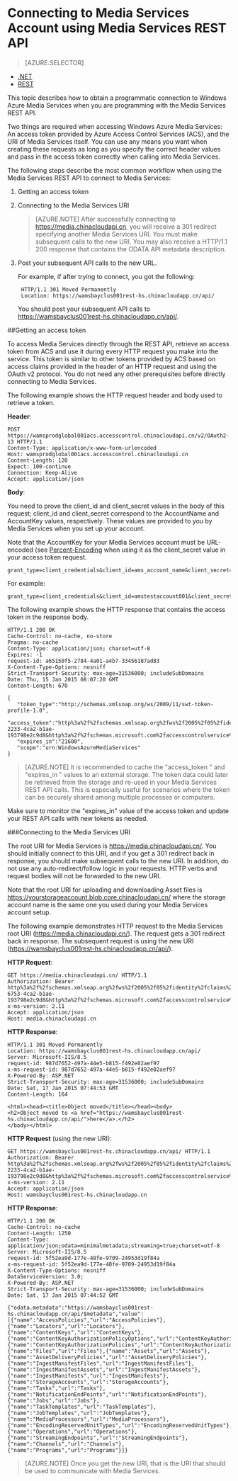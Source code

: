 <properties 
	pageTitle="Connecting to Media Services Account using REST API" 
	description="This topic demonstrates how to connect to Media Services uisng REST API." 
	services="media-services" 
	documentationCenter="" 
	authors="Juliako" 
	manager="dwrede" 
	editor=""/>

<tags
	ms.service="media-services"
	ms.date="02/03/2016"
	wacn.date=""/>


# Connecting to Media Services Account using Media Services REST API

> [AZURE.SELECTOR]
- [.NET](/documentation/articles/media-services-dotnet-connect_programmatically)
- [REST](/documentation/articles/media-services-rest-connect_programmatically)

This topic describes how to obtain a programmatic connection to Windows Azure Media Services when you are programming with the Media Services REST API.

Two things are required when accessing Windows Azure Media Services: An access token provided by Azure Access Control Services (ACS), and the URI of Media Services itself. You can use any means you want when creating these requests as long as you specify the correct header values and pass in the access token correctly when calling into Media Services.

The following steps describe the most common workflow when using the Media Services REST API to connect to Media Services:

1. Getting an access token 
2. Connecting to the Media Services URI 

	>[AZURE.NOTE] After successfully connecting to https://media.chinacloudapi.cn, you will receive a 301 redirect specifying another Media Services URI. You must make subsequent calls to the new URI.
	You may also receive a HTTP/1.1 200 response that contains the ODATA API metadata description.

3. Post your subsequent API calls to the new URL. 

	For example, if after trying to connect, you got the following:

		HTTP/1.1 301 Moved Permanently
		Location: https://wamsbayclus001rest-hs.chinacloudapp.cn/api/

	You should post your subsequent API calls to https://wamsbayclus001rest-hs.chinacloudapp.cn/api/.

##Getting an access token

To access Media Services directly through the REST API, retrieve an access token from ACS and use it during every HTTP request you make into the service. This token is similar to other tokens provided by ACS based on access claims provided in the header of an HTTP request and using the OAuth v2 protocol. You do not need any other prerequisites before directly connecting to Media Services.

The following example shows the HTTP request header and body used to retrieve a token.

**Header**:

	POST https://wamsprodglobal001acs.accesscontrol.chinacloudapi.cn/v2/OAuth2-13 HTTP/1.1
	Content-Type: application/x-www-form-urlencoded
	Host: wamsprodglobal001acs.accesscontrol.chinacloudapi.cn
	Content-Length: 120
	Expect: 100-continue
	Connection: Keep-Alive
	Accept: application/json

	
**Body**:

You need to prove the client_id and client_secret values in the body of this request; client_id and client_secret correspond to the AccountName and AccountKey values, respectively. These values are provided to you by Media Services when you set up your account. 

Note that the AccountKey for your Media Services account must be URL-encoded (see [Percent-Encoding](http://tools.ietf.org/html/rfc3986#section-2.1) when using it as the client_secret value in your access token request.

	grant_type=client_credentials&client_id=ams_account_name&client_secret=URL_encoded_ams_account_key&scope=urn%3aWindowsAzureMediaServices


For example: 

	grant_type=client_credentials&client_id=amstestaccount001&client_secret=wUNbKhNj07oqjqU3Ah9R9f4kqTJ9avPpfe6Pk3YZ7ng%3d&scope=urn%3aWindowsAzureMediaServices


The following example shows the HTTP response that contains the access token in the response body.

	HTTP/1.1 200 OK
	Cache-Control: no-cache, no-store
	Pragma: no-cache
	Content-Type: application/json; charset=utf-8
	Expires: -1
	request-id: a65150f5-2784-4a01-a4b7-33456187ad83
	X-Content-Type-Options: nosniff
	Strict-Transport-Security: max-age=31536000; includeSubDomains
	Date: Thu, 15 Jan 2015 08:07:20 GMT
	Content-Length: 670
	
	{  
	   "token_type":"http://schemas.xmlsoap.org/ws/2009/11/swt-token-profile-1.0",
	   "access_token":"http%3a%2f%2fschemas.xmlsoap.org%2fws%2f2005%2f05%2fidentity%2fclaims%2fnameidentifier=amstestaccount001&urn%3aSubscriptionId=z7f19258-2233-4ca2-b1ae-193798e2c9d8&http%3a%2f%2fschemas.microsoft.com%2faccesscontrolservice%2f2010%2f07%2fclaims%2fidentityprovider=https%3a%2f%2fwamsprodglobal001acs.accesscontrol.chinacloudapi.cn%2f&Audience=urn%3aWindowsAzureMediaServices&ExpiresOn=1421330840&Issuer=https%3a%2f%2fwamsprodglobal001acs.accesscontrol.chinacloudapi.cn%2f&HMACSHA256=uf69n82KlqZmkJDNxhJkOxpyIpA2HDyeGUTtSnq1vlE%3d",
	   "expires_in":"21600",
	   "scope":"urn:WindowsAzureMediaServices"
	}
	

>[AZURE.NOTE]
It is recommended to cache the "access_token " and "expires_in " values to an external storage. The token data could later be retrieved from the storage and re-used in your Media Services REST API calls. This is especially useful for scenarios where the token can be securely shared among multiple processes or computers.

Make sure to monitor the "expires_in" value of the access token and update your REST API calls with new tokens as needed.

###Connecting to the Media Services URI

The root URI for Media Services is https://media.chinacloudapi.cn/. You should initially connect to this URI, and if you get a 301 redirect back in response, you should make subsequent calls to the new URI. In addition, do not use any auto-redirect/follow logic in your requests. HTTP verbs and request bodies will not be forwarded to the new URI.

Note that the root URI for uploading and downloading Asset files is https://yourstorageaccount.blob.core.chinacloudapi.cn/ where the storage account name is the same one you used during your Media Services account setup.

The following example demonstrates HTTP request to the Media Services root URI (https://media.chinacloudapi.cn/). The request gets a 301 redirect back in response. The subsequent request is using the new URI (https://wamsbayclus001rest-hs.chinacloudapp.cn/api/).     

**HTTP Request**:
	
	GET https://media.chinacloudapi.cn/ HTTP/1.1
	Authorization: Bearer http%3a%2f%2fschemas.xmlsoap.org%2fws%2f2005%2f05%2fidentity%2fclaims%2fnameidentifier=amstestaccount001&urn%3aSubscriptionId=z7f19258-6753-4ca2-b1ae-193798e2c9d8&http%3a%2f%2fschemas.microsoft.com%2faccesscontrolservice%2f2010%2f07%2fclaims%2fidentityprovider=https%3a%2f%2fwamsprodglobal001acs.accesscontrol.chinacloudapi.cn%2f&Audience=urn%3aWindowsAzureMediaServices&ExpiresOn=1421500579&Issuer=https%3a%2f%2fwamsprodglobal001acs.accesscontrol.chinacloudapi.cn%2f&HMACSHA256=ElVWXOnMVggFQl%2ft9vhdcv1qH1n%2fE8l3hRef4zPmrzg%3d
	x-ms-version: 2.11
	Accept: application/json
	Host: media.chinacloudapi.cn


**HTTP Response**:
	
	HTTP/1.1 301 Moved Permanently
	Location: https://wamsbayclus001rest-hs.chinacloudapp.cn/api/
	Server: Microsoft-IIS/8.5
	request-id: 987d7652-497a-44e5-b815-f492e02aef97
	x-ms-request-id: 987d7652-497a-44e5-b815-f492e02aef97
	X-Powered-By: ASP.NET
	Strict-Transport-Security: max-age=31536000; includeSubDomains
	Date: Sat, 17 Jan 2015 07:44:53 GMT
	Content-Length: 164
	
	<html><head><title>Object moved</title></head><body>
	<h2>Object moved to <a href="https://wamsbayclus001rest-hs.chinacloudapp.cn/api/">here</a>.</h2>
	</body></html>


**HTTP Request** (using the new URI):
			
	GET https://wamsbayclus001rest-hs.chinacloudapp.cn/api/ HTTP/1.1
	Authorization: Bearer http%3a%2f%2fschemas.xmlsoap.org%2fws%2f2005%2f05%2fidentity%2fclaims%2fnameidentifier=amstestaccount001&urn%3aSubscriptionId=z7f19258-2233-4ca2-b1ae-193798e2c9d8&http%3a%2f%2fschemas.microsoft.com%2faccesscontrolservice%2f2010%2f07%2fclaims%2fidentityprovider=https%3a%2f%2fwamsprodglobal001acs.accesscontrol.chinacloudapi.cn%2f&Audience=urn%3aWindowsAzureMediaServices&ExpiresOn=1421500579&Issuer=https%3a%2f%2fwamsprodglobal001acs.accesscontrol.chinacloudapi.cn%2f&HMACSHA256=ElVWXOnMVggFQl%2ft9vhdcv1qH1n%2fE8l3hRef4zPmrzg%3d
	x-ms-version: 2.11
	Accept: application/json
	Host: wamsbayclus001rest-hs.chinacloudapp.cn


**HTTP Response**:
	
	HTTP/1.1 200 OK
	Cache-Control: no-cache
	Content-Length: 1250
	Content-Type: application/json;odata=minimalmetadata;streaming=true;charset=utf-8
	Server: Microsoft-IIS/8.5
	request-id: 5f52ea9d-177e-48fe-9709-24953d19f84a
	x-ms-request-id: 5f52ea9d-177e-48fe-9709-24953d19f84a
	X-Content-Type-Options: nosniff
	DataServiceVersion: 3.0;
	X-Powered-By: ASP.NET
	Strict-Transport-Security: max-age=31536000; includeSubDomains
	Date: Sat, 17 Jan 2015 07:44:52 GMT
	
	{"odata.metadata":"https://wamsbayclus001rest-hs.chinacloudapp.cn/api/$metadata","value":[{"name":"AccessPolicies","url":"AccessPolicies"},{"name":"Locators","url":"Locators"},{"name":"ContentKeys","url":"ContentKeys"},{"name":"ContentKeyAuthorizationPolicyOptions","url":"ContentKeyAuthorizationPolicyOptions"},{"name":"ContentKeyAuthorizationPolicies","url":"ContentKeyAuthorizationPolicies"},{"name":"Files","url":"Files"},{"name":"Assets","url":"Assets"},{"name":"AssetDeliveryPolicies","url":"AssetDeliveryPolicies"},{"name":"IngestManifestFiles","url":"IngestManifestFiles"},{"name":"IngestManifestAssets","url":"IngestManifestAssets"},{"name":"IngestManifests","url":"IngestManifests"},{"name":"StorageAccounts","url":"StorageAccounts"},{"name":"Tasks","url":"Tasks"},{"name":"NotificationEndPoints","url":"NotificationEndPoints"},{"name":"Jobs","url":"Jobs"},{"name":"TaskTemplates","url":"TaskTemplates"},{"name":"JobTemplates","url":"JobTemplates"},{"name":"MediaProcessors","url":"MediaProcessors"},{"name":"EncodingReservedUnitTypes","url":"EncodingReservedUnitTypes"},{"name":"Operations","url":"Operations"},{"name":"StreamingEndpoints","url":"StreamingEndpoints"},{"name":"Channels","url":"Channels"},{"name":"Programs","url":"Programs"}]}
	 


>[AZURE.NOTE] Once you get the new URI, that is the URI that should be used to communicate with Media Services. 


